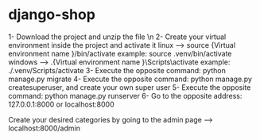 # django-shop


1- Download the project and unzip the file \n
2- Create your virtual environment inside the project and activate it
  linux -->  source {Virtual environment name }/bin/activate       example: source .venv/bin/activate
  windows  -->  .\{Virtual environment name }\Scripts\activate     example: ./.venv/Scripts/activate
3- Execute the opposite command: python manage.py migrate
4- Execute the opposite command: python manage.py createsuperuser, and create your own super user 
5- Execute the opposite command: python manage.py runserver
6- Go to the opposite address: 127.0.0.1:8000  or  localhost:8000


Create your desired categories by going to the admin page  -->  localhost:8000/admin
